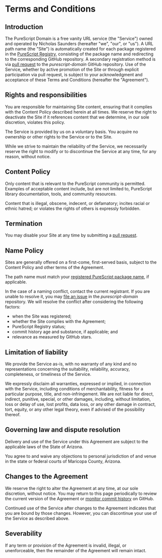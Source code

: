 # Terms and Conditions

## Introduction

The PureScript Domain is a free vanity URL service (the "Service") owned and operated by Nicholas Saunders (hereafter "we", "our", or "us"). A URL path name (the "Site") is automatically created for each package registered in the [PureScript Registry](https://github.com/purescript/registry), consisting of the package name and redirecting to the corresponding GitHub repository. A secondary registration method is via [pull request](https://github.com/purescript-domain/purescript-domain/edit/main/sites.yaml) to the _purescript-domain_ GitHub repository. Use of the Service, whether by active promotion of the Site or through explicit participation via pull request, is subject to your acknowledgment and acceptance of these Terms and Conditions (hereafter the "Agreement").

## Rights and responsibilities

You are responsible for maintaining Site content, ensuring that it complies with the Content Policy described herein at all times. We reserve the right to deactivate the Site if it references content that we determine, in our sole discretion, violates this policy.

The Service is provided by us on a voluntary basis. You acquire no ownership or other rights to the Service or to the Site.

While we strive to maintain the reliability of the Service, we necessarily reserve the right to modify or to discontinue the Service at any time, for any reason, without notice.

## Content Policy

Only content that is relevant to the PureScript community is permitted. Examples of acceptable content include, but are not limited to, PureScript library documentation, tools, and community resources.

Content that is illegal, obscene, indecent, or defamatory; incites racial or ethnic hatred; or violates the rights of others is expressly forbidden.

## Termination

You may disable your Site at any time by submitting a [pull request](https://github.com/purescript-domain/purescript-domain/edit/main/sites.yaml).

## Name Policy

Sites are generally offered on a first-come, first-served basis, subject to the Content Policy and other terms of the Agreement.

The path name must match your [registered PureScript package name](https://github.com/purescript/registry), if applicable.

In the case of a naming conflict, contact the current registrant. If you are unable to resolve it, you may [file an issue](https://github.com/purescript-domain/purescript-domain/issues/new) in the _purescript-domain_ repository. We will resolve the conflict after considering the following factors:
* when the Site was registered;
* whether the Site complies with the Agreement;
* PureScript Registry status;
* commit history age and substance, if applicable; and
* relevance as measured by GitHub stars.

## Limitation of liability

We provide the Service as-is, with no warranty of any kind and no representations concerning the suitability, reliability, accuracy, completeness, or timeliness of the Service.

We expressly disclaim all warranties, expressed or implied, in connection with the Service, including conditions of merchantability, fitness for a particular purpose, title, and non-infringement. We are not liable for direct, indirect, punitive, special, or other damages, including, without limitation, loss or delay of use, lost profits, data loss, or any other damage in contract, tort, equity, or any other legal theory, even if advised of the possibility thereof.

## Governing law and dispute resolution

Delivery and use of the Service under this Agreement are subject to the applicable laws of the State of Arizona.

You agree to and waive any objections to personal jurisdiction of and venue in the state or federal courts of Maricopa County, Arizona.

## Changes to the Agreement

We reserve the right to alter the Agreement at any time, at our sole discretion, without notice. You may return to this page periodically to review the current version of the Agreement or [monitor commit history](https://github.com/purescript-domain/purescript-domain/commits/main/homepage/src/Terms.md) on GitHub.

Continued use of the Service after changes to the Agreement indicates that you are bound by those changes. However, you can discontinue your use of the Service as described above.

## Severability

If any term or provision of the Agreement is invalid, illegal, or unenforceable, then the remainder of the Agreement will remain intact.
